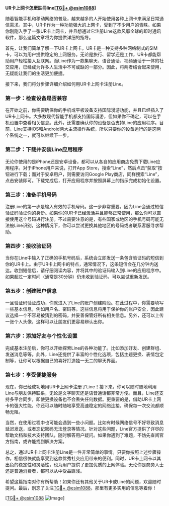 **UR卡上网卡怎麽註冊line[[TG💪+ @esim1088](https://t.me/s/esim1088)]**

随着智能手机和移动网络的普及，越来越多的人开始使用各种上网卡来满足日常通信需求。其中，UR卡作为一种功能强大的上网卡，受到了不少用户的青睐。如果你刚刚入手了一张UR卡上网卡，并且想通过它注册Line这款风靡全球的即时通讯软件，那么这篇文章将为你提供详细的指导。

首先，让我们简单了解一下UR卡上网卡。UR卡是一种支持多种网络制式的SIM卡，可以为用户提供稳定的上网服务。无论是旅行、留学还是工作，UR卡都能帮助用户轻松接入互联网。而Line作为一款集聊天、语音通话、视频通话于一体的社交应用，已经成为许多人生活中不可或缺的一部分。因此，将两者结合起来使用，无疑能让我们的生活更加便捷。

接下来，我们将分步骤详细介绍如何用UR卡上网卡注册Line。

### 第一步：检查设备是否兼容

在开始之前，你需要确保你的手机或平板设备支持国际漫游功能，并且已经插入了UR卡上网卡。大多数现代智能手机都支持国际漫游，但如果你不确定，可以在手机设置中查看相关信息。此外，还需要确认你的设备是否支持Line的应用程序。目前，Line支持iOS和Android两大主流操作系统，所以只要你的设备运行的是这两个系统之一，就可以继续下一步。

### 第二步：下载并安装Line应用程序

无论你使用的是iPhone还是安卓设备，都可以从各自的应用商店免费下载Line应用程序。对于iPhone用户来说，打开App Store，搜索“Line”，然后点击“获取”按钮进行下载；而对于安卓用户，则需要访问Google Play商店，同样搜索“Line”，点击安装即可。下载完成后，打开应用程序并按照屏幕上的指示完成初始化设置。

### 第三步：准备手机号码

注册Line的第一步是输入有效的手机号码。这一步非常重要，因为Line会通过短信验证码验证你的身份。如果你的UR卡已经激活并且能够正常使用，那么你可以直接使用这个号码进行注册。不过需要注意的是，有些国家或地区的手机号码可能无法被Line识别，这种情况下，你可以尝试更换其他地区的号码或者联系客服寻求帮助。

### 第四步：接收验证码

当你在Line中输入了正确的手机号码后，系统会立即发送一条包含验证码的短信到你的UR卡上。由于UR卡上网卡的特点，通常情况下，这条短信会在几分钟内送达。收到短信后，请仔细阅读内容，并将其中的验证码输入到Line的应用程序中。如果超过一定时间（通常是30分钟）仍未收到验证码，可以尝试重新发送。

### 第五步：创建账户信息

一旦验证码验证成功，你就进入了Line的账户创建阶段。在此过程中，你需要填写一些基本信息，例如用户名、密码等。这些信息将用于保护你的账户安全，因此建议选择一个不容易被猜到的密码，并妥善保管好所有相关信息。另外，还可以上传一张个人头像，这样可以让朋友们更容易辨认出你。

### 第六步：添加好友与个性化设置

完成基本注册后，你可以开始探索Line的各种功能了。比如添加好友、创建群组、发送消息等等。此外，Line还提供了丰富的个性化选项，包括主题更换、表情包定制等，让你可以根据自己的喜好打造独一无二的聊天界面。

### 第七步：享受便捷服务

现在，你已经成功地用UR卡上网卡注册了Line！接下来，你可以随时随地利用Line与朋友保持联系，无论是文字聊天还是语音通话都非常方便。而且，Line还支持多平台同步，即使更换设备也不会丢失任何数据。更重要的是，借助UR卡上网卡的强大性能，你还可以随时随地享受高速稳定的网络连接，确保每一次交流都顺畅无阻。

当然，在使用过程中也可能会遇到一些小问题。比如有时候网络信号不好导致消息延迟发送，或者忘记密码无法登录等情况。针对这些问题，Line官方提供了详尽的帮助文档和技术支持团队，随时解答用户疑问。如果你遇到了难题，不妨先查阅官方指南，或许能找到解决方案。

总之，通过UR卡上网卡注册Line是一件非常简单的事情。只要你按照上述步骤操作，相信很快就能享受到这款优秀社交应用带来的便利。同时，UR卡上网卡以其出色的稳定性和灵活性，也为用户提供了更加优质的上网体验。无论你是商务人士还是普通消费者，都可以从中受益匪浅。

希望这篇指南对你有所帮助！如果你还有其他关于UR卡或Line的问题，欢迎随时提问。最后，别忘了关注[TG💪+ @esim1088](https://t.me/s/esim1088)，那里有更多实用的信息等着你！

[[TG💪+ @esim1088](https://t.me/s/esim1088) ![Image](https://i.postimg.cc/4NQfJmqS/Snipaste-2025-05-13-00-14-12.png)]